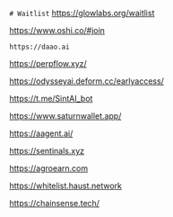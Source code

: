 `# Waitlist`
https://glowlabs.org/waitlist

https://www.oshi.co/#join
```https
https://daao.ai
```
https://perpflow.xyz/

https://odysseyai.deform.cc/earlyaccess/

https://t.me/SintAI_bot

https://www.saturnwallet.app/

https://aagent.ai/

https://sentinals.xyz

https://agroearn.com

https://whitelist.haust.network

https://chainsense.tech/
